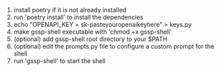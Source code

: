 1. install poetry if it is not already installed
2. run 'poetry install' to install the dependencies
3. echo "OPENAPI_KEY = sk-pasteyouropenaikeyhere" > keys.py
4. make gssp-shell executable with 'chmod +x gssp-shell'
5. (optional) add gssp-shell root directory to your $PATH 
5. (optional) edit the prompts.py file to configure a custom prompt for the shell
6. run 'gssp-shell' to start the shell